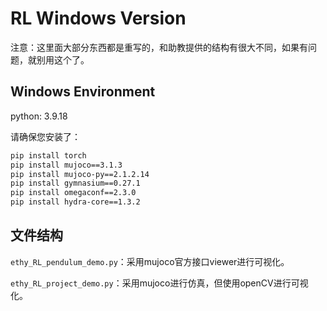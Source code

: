 # RL Windows Version

注意：这里面大部分东西都是重写的，和助教提供的结构有很大不同，如果有问题，就别用这个了。

## Windows Environment

python: 3.9.18

请确保您安装了：

```bash
pip install torch
pip install mujoco==3.1.3
pip install mujoco-py==2.1.2.14
pip install gymnasium==0.27.1
pip install omegaconf==2.3.0
pip install hydra-core==1.3.2
```

## 文件结构

`ethy_RL_pendulum_demo.py`：采用mujoco官方接口viewer进行可视化。

`ethy_RL_project_demo.py`：采用mujoco进行仿真，但使用openCV进行可视化。